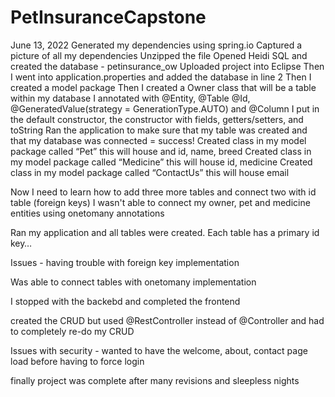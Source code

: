 # PetInsuranceCapstone
June 13, 2022
Generated my dependencies using spring.io
Captured a picture of all my dependencies
Unzipped the file
Opened Heidi SQL and created the database - petinsurance_ow
Uploaded project into Eclipse
Then I went into application.properties and added the database in line 2
Then I created a model package
Then I created a Owner class that will be a table within my database
I annotated with @Entity, @Table @Id, @GeneratedValue(strategy = GenerationType.AUTO) and @Column
I put in the default constructor, the constructor with fields, getters/setters, and toString
Ran the application to make sure that my table was created and that my database was connected = success!
Created class in my model package called “Pet” this will house and id, name, breed
Created class in my model package called “Medicine” this will house id, medicine
Created class in my model package called “ContactUs” this will house email

Now I need to learn how to add three more tables and connect two with id table (foreign keys)
I wasn't able to connect my owner, pet and medicine entities using onetomany annotations

Ran my application and all tables were created. Each table has a primary id key…

Issues - having trouble with foreign key implementation

Was able to connect tables with onetomany implementation

I stopped with the backebd and completed the frontend

created the CRUD but used @RestController instead of @Controller and had to completely re-do my CRUD

Issues with security - wanted to have the welcome, about, contact page load before having to force login

finally project was complete after many revisions and sleepless nights
